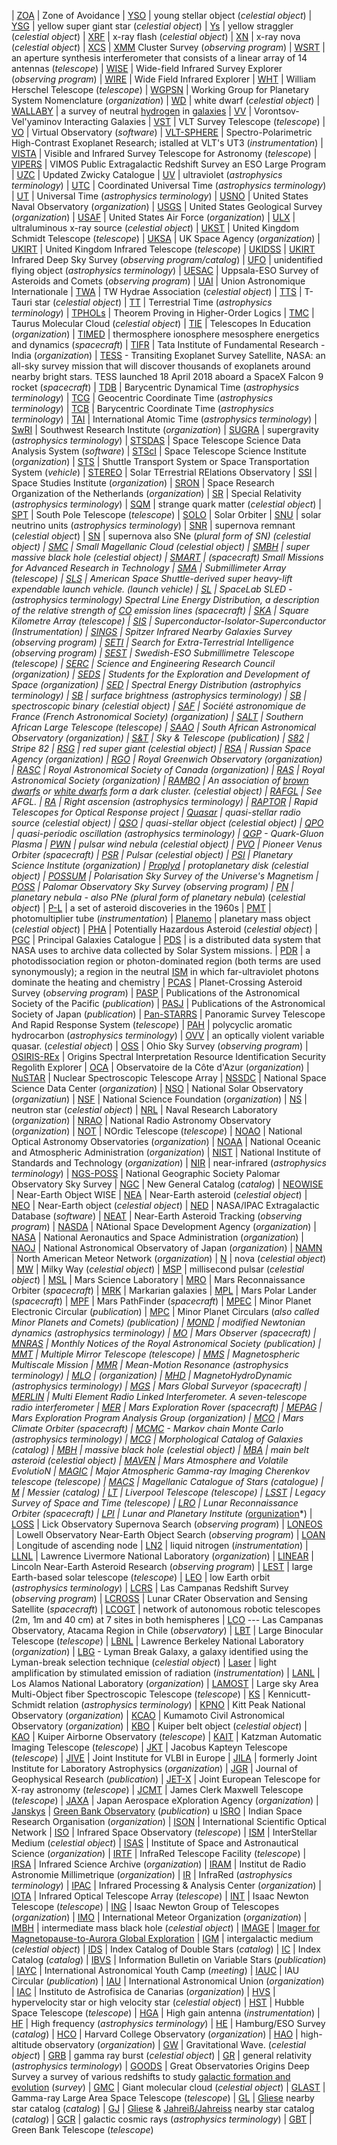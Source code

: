


| [ZOA](https://en.wikipedia.org/wiki/Zone_of_Avoidance) | Zone of Avoidance
| [YSO](https://en.wikipedia.org/wiki/Young_stellar_object) | young stellar object (*celestial object*)
| [YSG](https://en.wikipedia.org/wiki/Yellow_supergiant) | yellow super giant star (*celestial object*)
| [Ys](https://en.wikipedia.org/wiki/Blue_straggler) | yellow straggler (*celestial object*)
| [XRF](https://en.wikipedia.org/wiki/X-ray_flash_(astronomy)) | x-ray flash (*celestial object*)
| [XN](https://en.wikipedia.org/wiki/X-ray_nova) | x-ray nova (*celestial object*)
| [XCS](https://en.wikipedia.org/wiki/XMM_Cluster_Survey) | [XMM](https://en.wikipedia.org/wiki/XMM-Newton) Cluster Survey (*observing program*)
| [WSRT](https://en.wikipedia.org/wiki/Westerbork_Synthesis_Radio_Telescope) | an aperture synthesis interferometer that consists of a linear array of 14 antennas (*telescope*)
| [WISE](https://en.wikipedia.org/wiki/Wide-field_Infrared_Survey_Explorer) | Wide-field Infrared Survey Explorer (*observing program*)
| [WIRE](https://en.wikipedia.org/wiki/Wide_Field_Infrared_Explorer) | Wide Field Infrared Explorer
| [WHT](https://en.wikipedia.org/wiki/William_Herschel_Telescope) | William Herschel Telescope (*telescope*)
| [WGPSN](https://en.wikipedia.org/wiki/Working_Group_for_Planetary_System_Nomenclature) | Working Group for Planetary System Nomenclature (*organization*)
| [WD](https://en.wikipedia.org/wiki/White_dwarf) | white dwarf (*celestial object*)
| [WALLABY](http://www.atnf.csiro.au/research/WALLABY) | a survey of neutral [hydrogen](https://en.wikipedia.org/wiki/Hydrogen) in [galaxies](https://en.wikipedia.org/wiki/Galaxies)
| [VV](https://en.wikipedia.org/wiki/Vorontsov-Vel%27yaminov_Interacting_Galaxies) | Vorontsov-Vel\'yaminov Interacting Galaxies
| [VST](https://en.wikipedia.org/wiki/VLT_Survey_Telescope) | VLT Survey Telescope (*telescope*)
| [VO](https://en.wikipedia.org/wiki/Virtual_Observatory) | Virtual Observatory (*software*)
| [VLT-SPHERE](https://en.wikipedia.org/wiki/VLT-SPHERE) | Spectro-Polarimetric High-Contrast Exoplanet Research; istalled at VLT\'s UT3 (*instrumentation*)
| [VISTA](https://en.wikipedia.org/wiki/VISTA_(telescope)) | Visible and Infrared Survey Telescope for Astronomy (*telescope*)
| [VIPERS](http://vipers.inaf.it/) | VIMOS Public Extragalactic Redshift Survey an ESO Large Program
| [UZC](https://en.wikipedia.org/wiki/Zwicky_Catalogue) | Updated Zwicky Catalogue
| [UV](https://en.wikipedia.org/wiki/Ultraviolet) | ultraviolet (*astrophysics terminology*)
| [UTC](https://en.wikipedia.org/wiki/Coordinated_Universal_Time) | Coordinated Universal Time (*astrophysics terminology*)
| [UT](https://en.wikipedia.org/wiki/Universal_Time) | Universal Time (*astrophysics terminology*)
| [USNO](https://en.wikipedia.org/wiki/United_States_Naval_Observatory) | United States Naval Observatory (*organization*)
| [USGS](https://en.wikipedia.org/wiki/United_States_Geological_Survey) | United States Geological Survey (*organization*)
| [USAF](https://en.wikipedia.org/wiki/United_States_Air_Force) | United States Air Force (*organization*)
| [ULX](https://en.wikipedia.org/wiki/Ultraluminous_X-ray_source) | ultraluminous x-ray source (*celestial object*)
| [UKST](https://en.wikipedia.org/wiki/UK_Schmidt_Telescope) | United Kingdom Schmidt Telescope (*telescope*)
| [UKSA](https://en.wikipedia.org/wiki/UK_Space_Agency) | UK Space Agency (*organization*)
| [UKIRT](https://en.wikipedia.org/wiki/United_Kingdom_Infrared_Telescope) | United Kingdom Infrared Telescope (*telescope*)
| [UKIDSS](https://en.wikipedia.org/wiki/UKIRT_Infrared_Deep_Sky_Survey) | [UKIRT](https://en.wikipedia.org/wiki/United_Kingdom_Infrared_Telescope) Infrared Deep Sky Survey (*observing program/catalog*)
| [UFO](https://en.wikipedia.org/wiki/Unidentified_Flying_Object) | unidentified flying object (*astrophysics terminology*)
| [UESAC](https://en.wikipedia.org/wiki/Uppsala-ESO_Survey_of_Asteroids_and_Comets) | Uppsala-ESO Survey of Asteroids and Comets (*observing program*)
| [UAI](http://www.iau.org) | Union Astronomique Internationale
| [TWA](https://en.wikipedia.org/wiki/TW_Hydrae_association) | TW Hydrae Association (*celestial object*)
| [TTS](https://en.wikipedia.org/wiki/T_Tauri_star) | T-Tauri star (*celestial object*)
| [TT](https://en.wikipedia.org/wiki/Terrestrial_Time) | Terrestrial Time (*astrophysics terminology*)
| [TPHOLs](https://en.wikipedia.org/wiki/Theorem_Proving_in_Higher_Order_Logics) | Theorem Proving in Higher-Order Logics
| [TMC](https://en.wikipedia.org/wiki/Taurus_Molecular_Cloud) | Taurus Molecular Cloud (*celestial object*)
| [TIE](/w/index.php?title=Telescopes_In_Education&action=edit&redlink=1 "Telescopes In Education (page does not exist)") | Telescopes In Education (*organization*)
| [TIMED](https://en.wikipedia.org/wiki/TIMED) | thermosphere ionosphere mesosphere energetics and dynamics (*spacecraft*)
| [TIFR](https://en.wikipedia.org/wiki/Tata_Institute_of_Fundamental_Research) | Tata Institute of Fundamental Research - India (*organization*)
| [TESS](https://en.wikipedia.org/wiki/Transiting_Exoplanet_Survey_Satellite) - Transiting Exoplanet Survey Satellite, NASA: an all-sky survey mission that will discover thousands of exoplanets around nearby bright stars. TESS launched 18 April 2018 aboard a SpaceX Falcon 9 rocket (*spacecraft*)
| [TDB](https://en.wikipedia.org/wiki/Barycentric_Dynamical_Time) | Barycentric Dynamical Time (*astrophysics terminology*)
| [TCG](https://en.wikipedia.org/wiki/Geocentric_Coordinate_Time) | Geocentric Coordinate Time (*astrophysics terminology*)
| [TCB](https://en.wikipedia.org/wiki/Barycentric_Coordinate_Time) | Barycentric Coordinate Time (*astrophysics terminology*)
| [TAI](https://en.wikipedia.org/wiki/International_Atomic_Time) | International Atomic Time (*astrophysics terminology*)
| [SwRI](https://en.wikipedia.org/wiki/Southwest_Research_Institute) | Southwest Research Institute (*organization*)
| [SUGRA](https://en.wikipedia.org/wiki/Supergravity) | supergravity (*astrophysics terminology*)
| [STSDAS](https://en.wikipedia.org/wiki/Space_Telescope_Science_Data_Analysis_System) | Space Telescope Science Data Analysis System (*software*)
| [STScI](https://en.wikipedia.org/wiki/Space_Telescope_Science_Institute) | Space Telescope Science Institute (*organization*)
| [STS](https://en.wikipedia.org/wiki/Space_Shuttle_program) | Shuttle Transport System or Space Transportation System (*vehicle*)
| [STEREO](https://en.wikipedia.org/wiki/STEREO) | Solar TErrestrial RElations Observatory
| [SSI](https://en.wikipedia.org/wiki/Space_Studies_Institute) | Space Studies Institute (*organization*)
| [SRON](/w/index.php?title=Space_Research_Organization_of_the_Netherlands&action=edit&redlink=1 "Space Research Organization of the Netherlands (page does not exist)") | Space Research Organization of the Netherlands (*organization*)
| [SR](https://en.wikipedia.org/wiki/Special_Relativity) | Special Relativity (*astrophysics terminology*)
| [SQM](https://en.wikipedia.org/wiki/Strange_matter) | strange quark matter (*celestial object*)
| [SPT](https://en.wikipedia.org/wiki/South_Pole_Telescope) | South Pole Telescope (*telescope*)
| [SOLO](https://en.wikipedia.org/wiki/Solar_Orbiter) | Solar Orbiter
| [SNU](https://en.wikipedia.org/wiki/Solar_Neutrino_Unit) | solar neutrino units (*astrophysics terminology*)
| [SNR](https://en.wikipedia.org/wiki/Supernova_remnant) | supernova remnant (*celestial object*)
| [SN](https://en.wikipedia.org/wiki/Supernova) | supernova also SNe (*plural form of SN) (*celestial object*)
| [SMC](https://en.wikipedia.org/wiki/Small_Magellanic_Cloud) | Small Magellanic Cloud (*celestial object*)
| [SMBH](https://en.wikipedia.org/wiki/Supermassive_black_hole) | super massive black hole (*celestial object*)
| [SMART](https://en.wikipedia.org/wiki/SMART-1) | (spacecraft) Small Missions for Advanced Research in Technology
| [SMA](https://en.wikipedia.org/wiki/Submillimeter_Array) | Submillimeter Array (*telescope*)
| [SLS](https://en.wikipedia.org/wiki/Space_Launch_System) | American Space Shuttle-derived super heavy-lift expendable launch vehicle. (*launch vehicle*)
| [SL](https://en.wikipedia.org/wiki/Spacelab) | SpaceLab SLED - (*astrophysics terminology*) Spectral Line Energy Distribution, a description of the relative strength of [CO](https://en.wikipedia.org/wiki/Carbon_monoxide) emission lines (*spacecraft*)
| [SKA](https://en.wikipedia.org/wiki/Square_Kilometre_Array) | Square Kilometre Array (*telescope*)
| [SIS](https://en.wikipedia.org/wiki/Superconductor-Isolator-Superconductor) | Superconductor-Isolator-Superconductor (*Instrumentation*)
| [SINGS](https://en.wikipedia.org/wiki/Spitzer_Infrared_Nearby_Galaxies_Survey) | Spitzer Infrared Nearby Galaxies Survey (*observing program*)
| [SETI](https://en.wikipedia.org/wiki/SETI) | Search for Extra-Terrestrial Intelligence (*observing program*)
| [SEST](https://en.wikipedia.org/wiki/Swedish-ESO_Submillimetre_Telescope) | Swedish-ESO Submillimetre Telescope (*telescope*)
| [SERC](https://en.wikipedia.org/wiki/Science_and_Engineering_Research_Council) | Science and Engineering Research Council (*organization*)
| [SEDS](https://en.wikipedia.org/wiki/Students_for_the_Exploration_and_Development_of_Space) | Students for the Exploration and Development of Space (*organization*)
| [SED](https://en.wikipedia.org/wiki/Spectral_Energy_Distribution) | Spectral Energy Distribution (*astrophyics terminology*)
| [SB](https://en.wikipedia.org/wiki/Surface_brightness) | surface brightness (*astrophysics terminology*)
| [SB](https://en.wikipedia.org/wiki/Binary_star#Spectroscopic_binaries) | spectroscopic binary (*celestial object*)
| [SAF](https://en.wikipedia.org/wiki/Soci%C3%A9t%C3%A9_astronomique_de_France) | Société astronomique de France (French Astronomical Society) (*organization*)
| [SALT](https://en.wikipedia.org/wiki/Southern_African_Large_Telescope) | Southern African Large Telescope (*telescope*)
| [SAAO](https://en.wikipedia.org/wiki/South_African_Astronomical_Observatory) | South African Astronomical Observatory (*organization*)
| [S&T](https://en.wikipedia.org/wiki/Sky_%26_Telescope) | Sky & Telescope (*publication*)
| [S82](https://en.wikipedia.org/wiki/Stripe_82) | Stripe 82
| [RSG](https://en.wikipedia.org/wiki/Red_supergiant) | red super giant (*celestial object*)
| [RSA](https://en.wikipedia.org/wiki/Russian_Space_Agency) | Russian Space Agency (*organization*)
| [RGO](https://en.wikipedia.org/wiki/Royal_Greenwich_Observatory) | Royal Greenwich Observatory (*organization*)
| [RASC](https://en.wikipedia.org/wiki/Royal_Astronomical_Society_of_Canada) | Royal Astronomical Society of Canada (*organization*)
| [RAS](https://en.wikipedia.org/wiki/Royal_Astronomical_Society) | Royal Astronomical Society (*organization*)
| [RAMBO](https://en.wikipedia.org/wiki/Robust_Associations_of_Massive_Baryonic_Objects_(RAMBOs)) | An association of [brown dwarfs](https://en.wikipedia.org/wiki/Brown_dwarf) or [white dwarfs](https://en.wikipedia.org/wiki/White_dwarf) form a dark cluster. (*celestial object*)
| [RAFGL](https://en.wikipedia.org/wiki/Revised_Air_Force_Geophysics_Laboratory) | See AFGL.
| [RA](https://en.wikipedia.org/wiki/Right_Ascension) | Right ascension (*astrophysics terminology*)
| [RAPTOR](https://en.wikipedia.org/wiki/Rapid_Telescopes_for_Optical_Response) | Rapid Telescopes for Optical Response project
| [Quasar](https://en.wikipedia.org/wiki/Quasar) | quasi-stellar radio source (*celestial object*)
| [QSO](https://en.wikipedia.org/wiki/Quasar) | quasi-stellar object (*celestial object*)
| [QPO](https://en.wikipedia.org/wiki/Quasi-periodic_oscillations) | quasi-periodic oscillation (*astrophysics terminology*)
| [QGP](https://en.wikipedia.org/wiki/Quark-Gluon_Plasma) - Quark-Gluon Plasma
| [PWN](https://en.wikipedia.org/wiki/Pulsar_wind_nebula) | pulsar wind nebula (*celestial object*)
| [PVO](https://en.wikipedia.org/wiki/Pioneer_Venus_Orbiter) | Pioneer Venus Orbiter (*spacecraft*)
| [PSR](https://en.wikipedia.org/wiki/Pulsar) | Pulsar (*celestial object*)
| [PSI](https://en.wikipedia.org/wiki/Planetary_Science_Institute) | Planetary Science Institute (*organization*)
| [Proplyd](https://en.wikipedia.org/wiki/Protoplanetary_disk) | protoplanetary disk (*celestial object*)
| [POSSUM](https://web.archive.org/web/20161012040652/http://www.physics.usyd.edu.au/sifa/possum/) | Polarisation Sky Survey of the Universe\'s Magnetism
| [POSS](https://en.wikipedia.org/wiki/Palomar_Observatory_Sky_Survey) | Palomar Observatory Sky Survey (*observing program*)
| [PN](https://en.wikipedia.org/wiki/Planetary_nebula) | planetary nebula -   also PNe (plural form of planetary nebula*) (*celestial object*)
| [P-L](https://en.wikipedia.org/wiki/P-L) | a set of asteroid discoveries in the 1960s
| [PMT](https://en.wikipedia.org/wiki/Photomultiplier_tube) | photomultiplier tube (*instrumentation*)
| [Planemo](https://en.wikipedia.org/wiki/Planemo) | planetary mass object (*celestial object*)
| [PHA](https://en.wikipedia.org/wiki/Potentially_hazardous_asteroid) | Potentially Hazardous Asteroid (*celestial object*)
| [PGC](https://en.wikipedia.org/wiki/Principal_Galaxies_Catalogue) | Principal Galaxies Catalogue
| [PDS](https://en.wikipedia.org/wiki/Planetary_Data_System) | is a distributed data system that NASA uses to archive data collected by Solar System missions.
| [PDR](https://en.wikipedia.org/wiki/Photodissociation_region) | a photodissociation region or photon-dominated region (both terms are used synonymously); a region in the neutral [ISM](https://en.wikipedia.org/wiki/Interstellar_medium) in which far-ultraviolet photons dominate the heating and chemistry
| [PCAS](https://en.wikipedia.org/wiki/Planet-Crossing_Asteroid_Survey) | Planet-Crossing Asteroid Survey (*observing program*)
| [PASP](https://en.wikipedia.org/wiki/Publications_of_the_Astronomical_Society_of_the_Pacific) | Publications of the Astronomical Society of the Pacific (*publication*)
| [PASJ](https://en.wikipedia.org/wiki/Publications_of_the_Astronomical_Society_of_Japan) | Publications of the Astronomical Society of Japan (*publication*)
| [Pan-STARRS](https://en.wikipedia.org/wiki/Pan-STARRS) | Panoramic Survey Telescope And Rapid Response System (*telescope*)
| [PAH](https://en.wikipedia.org/wiki/Polycyclic_aromatic_hydrocarbon) | polycyclic aromatic hydrocarbon (*astrophysics terminology*)
| [OVV](https://en.wikipedia.org/wiki/OVV_quasar) | an optically violent variable quasar. (*celestial object*)
| [OSS](https://en.wikipedia.org/wiki/Ohio_Sky_Survey) | Ohio Sky Survey (*observing program*)
| [OSIRIS-REx](https://en.wikipedia.org/wiki/OSIRIS-REx) | Origins Spectral Interpretation Resource Identification Security Regolith Explorer
| [OCA](https://en.wikipedia.org/wiki/Observatoire_de_la_C%C3%B4te_d%27Azur) | Observatoire de la Côte d\'Azur (*organization*)
| [NuSTAR](https://en.wikipedia.org/wiki/NuSTAR) | Nuclear Spectroscopic Telescope Array
| [NSSDC](https://en.wikipedia.org/wiki/National_Space_Science_Data_Center) | National Space Science Data Center (*organization*)
| [NSO](https://en.wikipedia.org/wiki/National_Solar_Observatory) | National Solar Observatory (*organizatiun*)
| [NSF](https://en.wikipedia.org/wiki/National_Science_Foundation) | National Science Foundation (*organization*)
| [NS](https://en.wikipedia.org/wiki/Neutron_star) | neutron star (*celestial object*)
| [NRL](https://en.wikipedia.org/wiki/Naval_Research_Laboratory) | Naval Research Laboratory (*organization*)
| [NRAO](https://en.wikipedia.org/wiki/National_Radio_Astronomy_Observatory) | National Radio Astronomy Observatory (*organization*)
| [NOT](https://en.wikipedia.org/wiki/Nordic_Telescope) | NOrdic Telescope (*telescope*)
| [NOAO](https://en.wikipedia.org/wiki/National_Optical_Astronomy_Observatories) | National Optical Astronomy Observatories (*organization*)
| [NOAA](https://en.wikipedia.org/wiki/National_Oceanic_and_Atmospheric_Administration) | National Oceanic and Atmospheric Administration (*organization*)
| [NIST](https://en.wikipedia.org/wiki/National_Institute_of_Standards_and_Technology) | National Institute of Standards and Technology (*organization*)
| [NIR](https://en.wikipedia.org/wiki/Infrared) | near-infrared (*astrophysics terminology*)
| [NGS-POSS](https://en.wikipedia.org/wiki/National_Geographic_Society_%E2%80%93_Palomar_Observatory_Sky_Survey) | National Geographic Society Palomar Observatory Sky Survey
| [NGC](https://en.wikipedia.org/wiki/New_General_Catalogue) | New General Catalog (*catalog*)
| [NEOWISE](https://en.wikipedia.org/wiki/Near-Earth_Object_WISE) | Near-Earth Object WISE
| [NEA](https://en.wikipedia.org/wiki/Near-Earth_asteroid) | Near-Earth asteroid (*celestial object*)
| [NEO](https://en.wikipedia.org/wiki/Near-Earth_asteroid) | Near-Earth object (*celestial object*)
| [NED](https://en.wikipedia.org/wiki/NASA/IPAC_Extragalactic_Database) | NASA/IPAC Extragalactic Database (*software*)
| [NEAT](https://en.wikipedia.org/wiki/Near-Earth_Asteroid_Tracking) | Near-Earth Asteroid Tracking (*observing program*)
| [NASDA](https://en.wikipedia.org/wiki/National_Space_Development_Agency) | NAtional Space Development Agency (*organization*)
| [NASA](https://en.wikipedia.org/wiki/NASA) | National Aeronautics and Space Administration (*organization*)
| [NAOJ](https://en.wikipedia.org/wiki/National_Astronomical_Observatory_of_Japan) | National Astronomical Observatory of Japan (*organization*)
| [NAMN](https://en.wikipedia.org/wiki/North_American_Meteor_Network) | North American Meteor Network (*organization*)
| [N](https://en.wikipedia.org/wiki/Nova) | nova (*celestial object*)
| [MW](https://en.wikipedia.org/wiki/Milky_Way) | Milky Way (*celestial object*)
| [MSP](https://en.wikipedia.org/wiki/Pulsar) | millisecond pulsar (*celestial object*)
| [MSL](https://en.wikipedia.org/wiki/Mars_Science_Laboratory) | Mars Science Laboratory
| [MRO](https://en.wikipedia.org/wiki/Mars_Reconnaissance_Orbiter) | Mars Reconnaissance Orbiter (*spacecraft*)
| [MRK](https://en.wikipedia.org/wiki/Markarian_galaxies) | Markarian galaxies
| [MPL](https://en.wikipedia.org/wiki/Mars_Polar_Lander) | Mars Polar Lander (*spacecraft*)
| [MPF](https://en.wikipedia.org/wiki/Mars_Pathfinder) | Mars PathFinder (*spacecraft*)
| [MPEC](https://en.wikipedia.org/wiki/Minor_Planet_Electronic_Circular) | Minor Planet Electronic Circular (*publication*)
| [MPC](https://en.wikipedia.org/wiki/Minor_Planet_Circulars) | Minor Planet Circulars (*also called Minor Planets and Comets) (*publication*)
| [MOND](https://en.wikipedia.org/wiki/Modified_Newtonian_dynamics) | modified Newtonian dynamics (*astrophysics terminology*)
| [MO](https://en.wikipedia.org/wiki/Mars_Observer) | Mars Observer (*spacecraft*)
| [MNRAS](https://en.wikipedia.org/wiki/Monthly_Notices_of_the_Royal_Astronomical_Society) | Monthly Notices of the Royal Astronomical Society (*publication*)
| [MMT](https://en.wikipedia.org/wiki/Multiple_Mirror_Telescope) | Multiple Mirror Telescope (*telescope*)
| [MMS](https://en.wikipedia.org/wiki/Magnetospheric_Multiscale_Mission) | Magnetospheric Multiscale Mission
| [MMR](https://en.wikipedia.org/wiki/Orbital_resonance#Mean-motion_resonances_in_the_Solar_System) | Mean-Motion Resonance (*astrophysics terminology*)
| [MLO](https://en.wikipedia.org/wiki/Mount_Laguna_Observatory) | (*organization*)
| [MHD](https://en.wikipedia.org/wiki/Magnetohydrodynamics) | MagnetoHydroDynamic (*astrophysics terminology*)
| [MGS](https://en.wikipedia.org/wiki/Mars_Global_Surveyor) | Mars Global Surveyor (*spacecraft*)
| [MERLIN](https://en.wikipedia.org/wiki/MERLIN) | Multi Element Radio Linked Interferometer. A seven-telescope radio interferometer
| [MER](https://en.wikipedia.org/wiki/Mars_Exploration_Rover) | Mars Exploration Rover (*spacecraft*)
| [MEPAG](https://en.wikipedia.org/wiki/MEPAG) | Mars Exploration Program Analysis Group (*organization*)
| [MCO](https://en.wikipedia.org/wiki/Mars_Climate_Orbiter) | Mars Climate Orbiter (*spacecraft*)
| [MCMC](https://en.wikipedia.org/wiki/Markov_chain_Monte_Carlo) - Markov chain Monte Carlo (*astrophysics terminology*)
| [MCG](https://en.wikipedia.org/wiki/Morphological_Catalogue_of_Galaxies) | Morphological Catalog of Galaxies (*catalog*)
| [MBH](https://en.wikipedia.org/wiki/Black_hole) | massive black hole (*celestial object*)
| [MBA](https://en.wikipedia.org/wiki/Main-belt_Asteroid) | main belt asteroid (*celestial object*)
| [MAVEN](https://en.wikipedia.org/wiki/Mars_Atmosphere_and_Volatile_EvolutioN) | Mars Atmosphere and Volatile EvolutioN
| [MAGIC](https://en.wikipedia.org/wiki/MAGIC_(telescope)) | Major Atmospheric Gamma-ray Imaging Cherenkov telescope (*telescope*)
| [MACS](https://en.wikipedia.org/wiki/Magellanic_Catalogue_of_Stars) | Magellanic Catalogue of Stars (*catalogue*)
| [M](https://en.wikipedia.org/wiki/Messier_object) | Messier (*catalog*)
| [LT](https://en.wikipedia.org/wiki/Liverpool_Telescope) | Liverpool Telescope (*telescope*)
| [LSST](https://en.wikipedia.org/wiki/Legacy_Survey_of_Space_and_Time) | Legacy Survey of Space and Time (*telescope*)
| [LRO](https://en.wikipedia.org/wiki/Lunar_Reconnaissance_Orbiter) | Lunar Reconnaissance Orbiter (*spacecraft*)
| [LPI](https://en.wikipedia.org/wiki/Lunar_and_Planetary_Institute) | Lunar and Planetary Institute (*[orgunization](organization.md)*)
| [LOSS](https://en.wikipedia.org/wiki/Lick_Observatory_Supernova_Search) | Lick Observatory Supernova Search (*observing program*)
| [LONEOS](https://en.wikipedia.org/wiki/Lowell_Observatory_Near-Earth_Object_Search) | Lowell Observatory Near-Earth Object Search (*observing program*)
| [LOAN](https://en.wikipedia.org/wiki/Longitude_of_the_ascending_node) | Longitude of ascending node
| [LN2](https://en.wikipedia.org/wiki/Liquid_nitrogen) | liquid nitrogen (*instrumentation*)
| [LLNL](https://en.wikipedia.org/wiki/Lawrence_Livermore_National_Laboratory) | Lawrence Livermore National Laboratory (*organization*)
| [LINEAR](https://en.wikipedia.org/wiki/Lincoln_Near-Earth_Asteroid_Research) | Lincoln Near-Earth Asteroid Research (*observing program*)
| [LEST](/w/index.php?title=Large_Earth-based_Solar_Telescope&action=edit&redlink=1 "Large Earth-based Solar Telescope (page does not exist)") | large Earth-based solar telescope (*telescope*)
| [LEO](https://en.wikipedia.org/wiki/Low_Earth_orbit) | low Earth orbit (*astrophysics terminology*)
| [LCRS](https://en.wikipedia.org/wiki/Las_Campanas_Redshift_Survey) | Las Campanas Redshift Survey (*observing program*)
| [LCROSS](https://en.wikipedia.org/wiki/Lunar_Reconnaissance_Orbiter) | Lunar CRater Observation and Sensing Satellite (*spacecraft*)
| [LCOGT](https://en.wikipedia.org/wiki/Las_Cumbres_Observatory_Global_Telescope) | network of autonomous robotic telescopes (2m, 1m and 40 cm) at 7 sites in both hemispheres
| [LCO](https://en.wikipedia.org/wiki/Las_Campanas_Observatory) --- Las Campanas Observatory, Atacama Region in Chile (*observatory*)
| [LBT](https://en.wikipedia.org/wiki/Large_Binocular_Telescope) | Large Binocular Telescope (*telescope*)
| [LBNL](https://en.wikipedia.org/wiki/Lawrence_Berkeley_National_Laboratory) | Lawrence Berkeley National Laboratory (*organization*)
| [LBG](https://en.wikipedia.org/wiki/Lyman-break_galaxy) - Lyman Break Galaxy, a galaxy identified using the Lyman-break selection technique (*celestial object*)
| [Laser](https://en.wikipedia.org/wiki/Laser) | light amplification by stimulated emission of radiation (*instrumentation*)
| [LANL](https://en.wikipedia.org/wiki/Los_Alamos_National_Laboratory) | Los Alamos National Laboratory (*organization*)
| [LAMOST](https://en.wikipedia.org/wiki/Large_Sky_Area_Multi-Object_Fiber_Spectroscopic_Telescope) | Large sky Area Multi-Object fiber Spectroscopic Telescope (*telescope*)
| [KS](https://en.wikipedia.org/wiki/Kennicutt%E2%80%93Schmidt_law) | Kennicutt-Schmidt relation (*astrophysics terminology*)
| [KPNO](https://en.wikipedia.org/wiki/Kitt_Peak_National_Observatory) | Kitt Peak National Observatory (*organization*)
| [KCAO](https://en.wikipedia.org/wiki/Kumamoto_Civil_Astronomical_Observatory) | Kumamoto Civil Astronomical Observatory (*organization*)
| [KBO](https://en.wikipedia.org/wiki/Kuiper_belt_object) | Kuiper belt object (*celestial object*)
| [KAO](https://en.wikipedia.org/wiki/Kuiper_Airborne_Observatory) | Kuiper Airborne Observatory (*telescope*)
| [KAIT](https://en.wikipedia.org/wiki/Katzman_Automatic_Imaging_Telescope) | Katzman Automatic Imaging Telescope (*telescope*)
| [JKT](https://en.wikipedia.org/wiki/Jacobus_Kapteyn_Telescope) | Jacobus Kapteyn Telescope (*telescope*)
| [JIVE](https://en.wikipedia.org/wiki/Joint_Institute_for_VLBI_in_Europe) | Joint Institute for VLBI in Europe
| [JILA](https://en.wikipedia.org/wiki/JILA) | formerly Joint Institute for Laboratory Astrophysics (*organization*)
| [JGR](https://en.wikipedia.org/wiki/Journal_of_Geophysical_Research) | Journal of Geophysical Research (*publication*)
| [JET-X](https://en.wikipedia.org/wiki/Joint_European_Telescope_for_X-ray_astronomy) | Joint European Telescope for X-ray astronomy (*telescope*)
| [JCMT](https://en.wikipedia.org/wiki/James_Clerk_Maxwell_Telescope) | James Clerk Maxwell Telescope (*telescope*)
| [JAXA](https://en.wikipedia.org/wiki/Japan_Aerospace_Exploration_Agency) | Japan Aerospace eXploration Agency (*organization*)
| [Janskys](https://en.wikipedia.org/wiki/Janskys) | [Green Bank Observatory](https://en.wikipedia.org/wiki/Green_Bank_Observatory) (*publication*)
u [ISRO](https://en.wikipedia.org/wiki/Indian_Space_Research_Organisation) | Indian Space Research Organisation (*organization*)
| [ISON](https://en.wikipedia.org/wiki/International_Scientific_Optical_Network) | International Scientific Optical Network
| [ISO](https://en.wikipedia.org/wiki/Infrared_Space_Observatory) | Infrared Space Observatory (*telescope*)
| [ISM](https://en.wikipedia.org/wiki/Interstellar_medium) | InterStellar Medium (*celestial object*)
| [ISAS](https://en.wikipedia.org/wiki/Institute_of_Space_and_Astronautical_Science) | Institute of Space and Astronautical Science (*organization*)
| [IRTF](https://en.wikipedia.org/wiki/Infrared_Telescope_Facility) | InfraRed Telescope Facility (*telescope*)
| [IRSA](https://en.wikipedia.org/wiki/Infrared_Science_Archive) | Infrared Science Archive (*organization*)
| [IRAM](https://en.wikipedia.org/wiki/Institut_de_Radio_Astronomie_Millimetrique) | Institut de Radio Astronomie Millimetrique (*organization*)
| [IR](https://en.wikipedia.org/wiki/Infrared) | InfraRed (*astrophysics terminology*)
| [IPAC](https://en.wikipedia.org/wiki/Infrared_Processing_%26_Analysis_Center) | Infrared Processing & Analysis Center (*organization*)
| [IOTA](https://en.wikipedia.org/wiki/Infrared_Optical_Telescope_Array) | Infrared Optical Telescope Array (*telescope*)
| [INT](https://en.wikipedia.org/wiki/Isaac_Newton_Telescope) | Isaac Newton Telescope (*telescope*)
| [ING](https://en.wikipedia.org/wiki/Isaac_Newton_Group_of_Telescopes) | Isaac Newton Group of Telescopes (*organization*)
| [IMO](https://en.wikipedia.org/wiki/International_Meteor_Organization) | International Meteor Organization (*organization*)
| [IMBH](https://en.wikipedia.org/wiki/Intermediate-mass_black_hole) | intermediate mass black hole (*celestial object*)
| [IMAGE](https://en.wikipedia.org/wiki/IMAGE_(spacecraft)) | [Imager for Magnetopause-to-Aurora Global Exploration](https://en.wikipedia.org/wiki/Imager_for_Magnetopause-to-Aurora_Global_Exploration)
| [IGM](https://en.wikipedia.org/wiki/Intergalactic_medium) | intergalactic medium (*celestial object*)
| [IDS](https://en.wikipedia.org/wiki/Index_Catalog_of_Double_Stars) | Index Catalog of Double Stars (*catalog*)
| [IC](https://en.wikipedia.org/wiki/Index_Catalogue) | Index Catalog (*catalog*)
| [IBVS](https://en.wikipedia.org/wiki/Information_Bulletin_on_Variable_Stars) | Information Bulletin on Variable Stars (*publication*)
| [IAYC](https://en.wikipedia.org/wiki/International_Astronomical_Youth_Camp) | International Astronomical Youth Camp (*meeting*)
| [IAUC](https://en.wikipedia.org/wiki/IAU_Circular) | IAU Circular (*publication*)
| [IAU](https://en.wikipedia.org/wiki/International_Astronomical_Union) | International Astronomical Union (*organization*)
| [IAC](https://en.wikipedia.org/wiki/Instituto_de_Astrofisica_de_Canarias) | Instituto de Astrofisica de Canarias (*organization*)
| [HVS](https://en.wikipedia.org/wiki/Hypervelocity_star) | hypervelocity star or high velocity star (*celestial object*)
| [HST](https://en.wikipedia.org/wiki/Hubble_Space_Telescope) | Hubble Space Telescope (*telescope*)
| [HGA](https://en.wikipedia.org/wiki/High-gain_antenna) | High gain antenna (*instrumentation*)
| [HF](https://en.wikipedia.org/wiki/Frequency) | High frequency (*astrophysics terminology*)
| [HE](https://en.wikipedia.org/wiki/Hamburg/ESO_Survey) | Hamburg/ESO Survey (*catalog*)
| [HCO](https://en.wikipedia.org/wiki/Harvard_College_Observatory) | Harvard College Observatory (*organization*)
| [HAO](https://en.wikipedia.org/wiki/High_Altitude_Observatory) | high-altitude observatory (*organization*)
| [GW](https://en.wikipedia.org/wiki/Gravitational_wave) | Gravitational Wave. (*celestial object*)
| [GRB](https://en.wikipedia.org/wiki/Gamma_ray_burst) | gamma ray burst (*celestial object*)
| [GR](https://en.wikipedia.org/wiki/General_relativity) | general relativity (*astrophysics terminology*)
| [GOODS](https://en.wikipedia.org/wiki/Great_Observatories_Origins_Deep_Survey) | Great Observatories Origins Deep Survey a survey of various redshifts to study [galactic formation and evolution](https://en.wikipedia.org/wiki/Galaxy_formation_and_evolution) (*survey*)
| [GMC](https://en.wikipedia.org/wiki/Giant_molecular_cloud) | Giant molecular cloud (*celestial object*)
| [GLAST](https://en.wikipedia.org/wiki/Gamma-ray_Large_Area_Space_Telescope) | Gamma-ray Large Area Space Telescope (*telescope*)
| [GL](https://en.wikipedia.org/wiki/Gliese%E2%80%93Jahrei%C3%9F_catalogue#Gl,_GJ,_Wo) | [Gliese](https://en.wikipedia.org/wiki/Wilhelm_Gliese) nearby star catalog (*catalog*)
| [GJ](https://en.wikipedia.org/wiki/Gliese%E2%80%93Jahrei%C3%9F_catalogue#Gl,_GJ,_Wo) | [Gliese](https://en.wikipedia.org/wiki/Wilhelm_Gliese) & [Jahreiß/Jahreiss](https://en.wikipedia.org/wiki/Hartmut_Jahrei%C3%9F) nearby star catalog (*catalog*)
| [GCR](https://en.wikipedia.org/wiki/Cosmic_ray) | galactic cosmic rays (*astrophysics terminology*)
| [GBT](https://en.wikipedia.org/wiki/Green_Bank_Telescope) | Green Bank Telescope (*telescope*)

